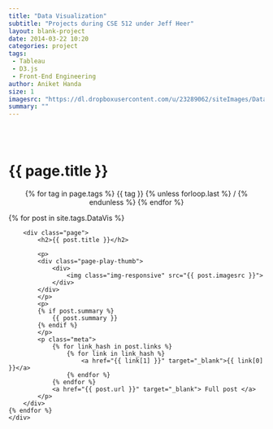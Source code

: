 ```yaml
---
title: "Data Visualization"
subtitle: "Projects during CSE 512 under Jeff Heer"
layout: blank-project
date: 2014-03-22 10:20
categories: project
tags: 
 - Tableau 
 - D3.js 
 - Front-End Engineering
author: Aniket Handa
size: 1
imagesrc: "https://dl.dropboxusercontent.com/u/23289062/siteImages/DataViz/terror2.png"
summary: ""
---
```


<div class="container">
	<br/><br/>
	<h1>{{ page.title }}</h1>
	<p class="meta" style="text-align: center">
	<tags>
		{% for tag in page.tags %}
			<tag>{{ tag }}</tag> 
			{% unless forloop.last %} / {% endunless %}
		{% endfor %}
	</tags>
	</p>
	<div class="row">
	{% for post in site.tags.DataVis %}
		
		<div class="page">
			<h2>{{ post.title }}</h2>
			
			<p>
			<div class="page-play-thumb">
				<div>	
					<img class="img-responsive" src="{{ post.imagesrc }}">
				</div>
			</div>
			</p>
			<p>
			{% if post.summary %}
				{{ post.summary }}
			{% endif %}
			</p>
			<p class="meta">
				{% for link_hash in post.links %}
      				{% for link in link_hash %}
    					<a href="{{ link[1] }}" target="_blank">{{ link[0] }}</a>
  					{% endfor %}
  				{% endfor %}
  				<a href="{{ post.url }}" target="_blank"> Full post </a>
			</p>
		</div>
	{% endfor %}
	</div>
</div>